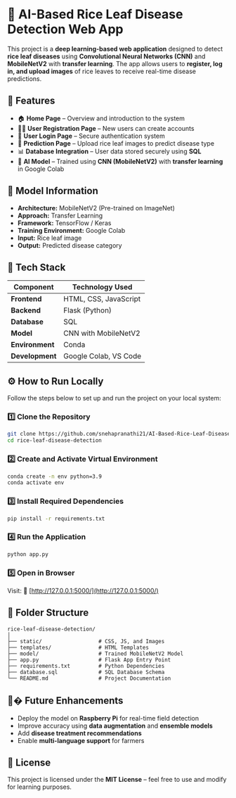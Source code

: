 # 🌾 AI-Based Rice Leaf Disease Detection Web App

This project is a **deep learning-based web application** designed to detect **rice leaf diseases** using **Convolutional Neural Networks (CNN)** and **MobileNetV2** with **transfer learning**. The app allows users to **register, log in, and upload images** of rice leaves to receive real-time disease predictions.


## 🚀 Features

* 🏠 **Home Page** – Overview and introduction to the system
* 🧑‍💻 **User Registration Page** – New users can create accounts
* 🔐 **User Login Page** – Secure authentication system
* 🌿 **Prediction Page** – Upload rice leaf images to predict disease type
* 📊 **Database Integration** – User data stored securely using **SQL**
* 🤖 **AI Model** – Trained using **CNN (MobileNetV2)** with **transfer learning** in Google Colab



## 🧐 Model Information

* **Architecture:** MobileNetV2 (Pre-trained on ImageNet)
* **Approach:** Transfer Learning
* **Framework:** TensorFlow / Keras
* **Training Environment:** Google Colab
* **Input:** Rice leaf image
* **Output:** Predicted disease category



## 🔧 Tech Stack

| Component       | Technology Used       |
| --------------- | --------------------- |
| **Frontend**    | HTML, CSS, JavaScript |
| **Backend**     | Flask (Python)        |
| **Database**    | SQL                   |
| **Model**       | CNN with MobileNetV2  |
| **Environment** | Conda                 |
| **Development** | Google Colab, VS Code |



## ⚙️ How to Run Locally

Follow the steps below to set up and run the project on your local system:

### 1️⃣ Clone the Repository

```bash
git clone https://github.com/snehapranathi21/AI-Based-Rice-Leaf-Disease-Detection.git
cd rice-leaf-disease-detection
```

### 2️⃣ Create and Activate Virtual Environment

```bash
conda create -n env python=3.9
conda activate env
```

### 3️⃣ Install Required Dependencies

```bash
pip install -r requirements.txt
```

### 4️⃣ Run the Application

```bash
python app.py
```

### 5️⃣ Open in Browser

Visit:
🔗 [http://127.0.0.1:5000/](http://127.0.0.1:5000/)



## 🧬 Folder Structure

```
rice-leaf-disease-detection/
│
├── static/                  # CSS, JS, and Images
├── templates/               # HTML Templates
├── model/                   # Trained MobileNetV2 Model
├── app.py                   # Flask App Entry Point
├── requirements.txt         # Python Dependencies
├── database.sql             # SQL Database Schema
└── README.md                # Project Documentation
```



## 🧑‍� Future Enhancements

* Deploy the model on **Raspberry Pi** for real-time field detection
* Improve accuracy using **data augmentation** and **ensemble models**
* Add **disease treatment recommendations**
* Enable **multi-language support** for farmers



## 📜 License

This project is licensed under the **MIT License** – feel free to use and modify for learning purposes.
